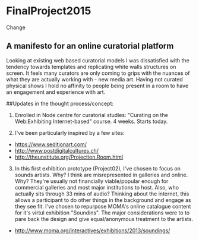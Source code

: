 # FinalProject2015
Change
## A manifesto for an online curatorial platform

Looking at existing web based curatorial models I was dissatisfied with the tendency towards templates and replicating white walls structures on screen. It feels many curators are only coming to grips with the nuances of what they are actually working with - new media art. Having not curated physical shows I hold no affinity to people being present in a room to have an engagement and experience with art.  

##Updates in the thought process/concept:

1.  Enrolled in Node centre for curatorial studies:
"Curating on the Web:Exhibiting Internet-based" course.
4 weeks. Starts today.

2.  I've been particularly inspired by a few sites:
  * https://www.seditionart.com/
  * http://www.postdigitalcultures.ch/
  * http://theunstitute.org/Projection.Room.html

3.  In this first exhibition prototype (Project02), I've chosen to focus on sounds artists. Why? I think are misrepresented in galleries and online. Why? They're usually not financially viable/popular enough for commercial galleries and most major institutions to host. Also, who actually sits through 33 mins of audio? Thinking about the internet, this allows a participant to do other things in the background and engage as they see fit. I've chosen to repurpose MOMA's online catalogue content for it's virtul exhibition "Soundins". The major considerations were to to pare back the design and give equal/anonymous treatment to the artists.
  * http://www.moma.org/interactives/exhibitions/2013/soundings/
